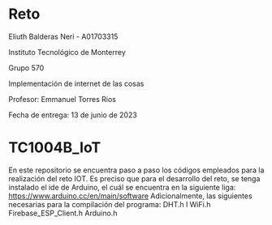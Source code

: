  


# Reto
Eliuth Balderas Neri - A01703315

Instituto Tecnológico de Monterrey

Grupo 570

Implementación de internet de las cosas

Profesor:
Emmanuel Torres Rios


Fecha de entrega: 13 de junio de 2023

# TC1004B_IoT
En este repositorio se encuentra paso a paso los códigos empleados para la realización del reto IOT. 
Es preciso que para el desarrollo del reto, se tenga instalado el ide de Arduino, el cuál se encuentra en la siguiente liga: https://www.arduino.cc/en/main/software
Adicionalmente, las siguientes necesarias para la compilación del programa:
DHT.h l
WiFi.h 
Firebase_ESP_Client.h 
Arduino.h 
